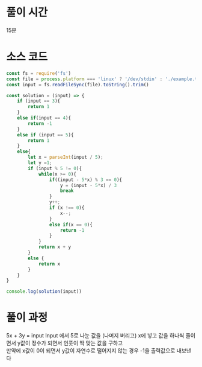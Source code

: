 # 풀이 시간
15분

# 소스 코드
```node.js
const fs = require('fs')
const file = process.platform === 'linux' ? '/dev/stdin' : './example.txt'
const input = fs.readFileSync(file).toString().trim()

const solution = (input) => {
    if (input == 3){
        return 1
    }
    else if(input == 4){
        return -1
    }
    else if (input == 5){
        return 1
    }
    else{
        let x = parseInt(input / 5);
        let y =1;
        if (input % 5 != 0){
            while(x >= 0){
                if((input - 5*x) % 3 == 0){
                    y = (input - 5*x) / 3
                    break
                }
                y++;
                if (x !== 0){
                    x--;
                }
                else if(x == 0){
                    return -1
                }
            }
            return x + y
        } 
        else {
            return x
        }
    }
}

console.log(solution(input))
```
# 풀이 과정
5x + 3y = input
Input 에서 5로 나눈 값을 (나머지 버리고) x에 넣고 값을 하나씩 줄이면서 y값이 정수가 되면서 인풋이 딱 맞는 값을 구하고     
만약에 x값이 0이 되면서 y값이 자연수로 떨어지지 않는 경우 -1을 출력값으로 내보낸다     

